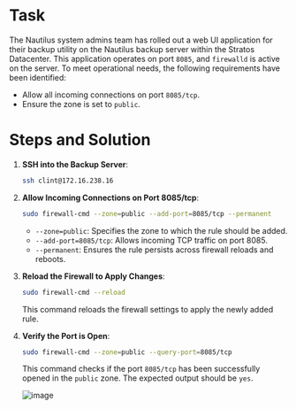 # Task

The Nautilus system admins team has rolled out a web UI application for their backup utility on the Nautilus backup server within the Stratos Datacenter. This application operates on port `8085`, and `firewalld` is active on the server. To meet operational needs, the following requirements have been identified:

- Allow all incoming connections on port `8085/tcp`.
- Ensure the zone is set to `public`.

# Steps and Solution

1. **SSH into the Backup Server**:

    ```bash
    ssh clint@172.16.238.16
    ```

2. **Allow Incoming Connections on Port 8085/tcp**:

    ```bash
    sudo firewall-cmd --zone=public --add-port=8085/tcp --permanent
    ```

    - `--zone=public`: Specifies the zone to which the rule should be added.
    - `--add-port=8085/tcp`: Allows incoming TCP traffic on port 8085.
    - `--permanent`: Ensures the rule persists across firewall reloads and reboots.

3. **Reload the Firewall to Apply Changes**:

    ```bash
    sudo firewall-cmd --reload
    ```

    This command reloads the firewall settings to apply the newly added rule.

4. **Verify the Port is Open**:

    ```bash
    sudo firewall-cmd --zone=public --query-port=8085/tcp
    ```

    This command checks if the port `8085/tcp` has been successfully opened in the `public` zone. The expected output should be `yes`.

   ![image](https://github.com/user-attachments/assets/2534b6f7-7fe5-48e0-955a-cae1d0b988d3)
